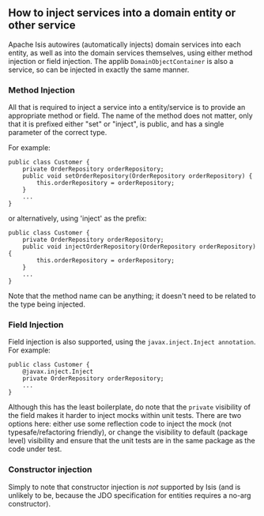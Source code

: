 How to inject services into a domain entity or other service
------------------------------------------------------------

Apache Isis autowires (automatically injects) domain services into each entity, as well as into the domain services themselves, using either method injection or field injection.  The applib `DomainObjectContainer` is also a service, so can be injected in exactly the same manner.

### Method Injection

All that is required to inject a service into a entity/service is to provide an appropriate method or field.  The name
of the method does not matter, only that it is prefixed either "set" or "inject", is
public, and has a single parameter of the correct type.

For example:

    public class Customer {
        private OrderRepository orderRepository;
        public void setOrderRepository(OrderRepository orderRepository) {
            this.orderRepository = orderRepository;
        }
        ...
    }

or alternatively, using 'inject' as the prefix:

    public class Customer {
        private OrderRepository orderRepository;
        public void injectOrderRepository(OrderRepository orderRepository) {
            this.orderRepository = orderRepository;
        }
        ...
    }

Note that the method name can be anything; it doesn't need to be related to the type being injected.

### Field Injection

Field injection is also supported, using the `javax.inject.Inject annotation`.  For example:

    public class Customer {
        @javax.inject.Inject
        private OrderRepository orderRepository;
        ...
    }

Although this has the least boilerplate, do note that the `private` visibility of the field makes it harder to inject mocks within unit tests.  There are two options here: either use some reflection code to inject the mock (not typesafe/refactoring friendly), or change the visibility to default (package level) visibility and ensure that the unit tests are in the same package as the code under test.

### Constructor injection

Simply to note that constructor injection is *not* supported by Isis (and is unlikely to be, because the JDO specification for entities requires a no-arg constructor).

